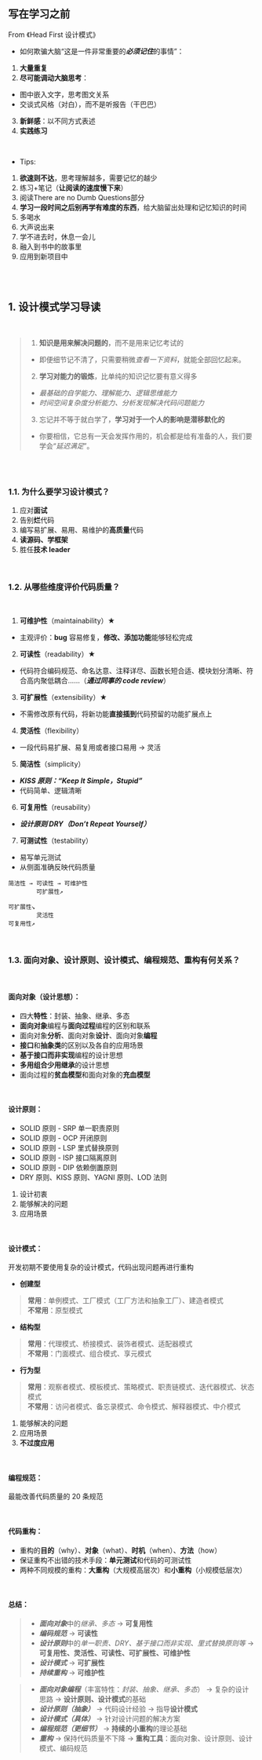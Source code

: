 ## **写在学习之前**
From 《Head First 设计模式》
- 如何欺骗大脑“这是一件非常重要的***必须记住***的事情”：
1. **大量重复**
2. **尽可能调动大脑思考**：  
- 图中嵌入文字，思考图文关系  
- 交谈式风格（对白），而不是听报告（干巴巴）
3. **新鲜感**：以不同方式表述
4. **实践练习**

<br>

- Tips:
1. **欲速则不达**，思考理解越多，需要记忆的越少
2. 练习+笔记（**让阅读的速度慢下来**）
3. 阅读There are no Dumb Questions部分
4. **学习一段时间之后别再学有难度的东西**，给大脑留出处理和记忆知识的时间
5. 多喝水
6. 大声说出来
7. 学不进去时，休息一会儿
8. 融入到书中的故事里
9. 应用到新项目中

<br><br>

## **1. 设计模式学习导读**

<br>

> 1. **知识是用来解决问题的**，而不是用来记忆考试的
> - 即便细节记不清了，只需要稍微*查看一下资料*，就能全部回忆起来。
>
> 2. **学习对能力的锻炼**，比单纯的知识记忆要有意义得多
> - *最基础的自学能力、理解能力、逻辑思维能力*
> - *时间空间复杂度分析能力、分析发现解决代码问题能力*
>
> 3. 忘记并不等于就白学了，**学习对于一个人的影响是潜移默化的**
> - 你要相信，它总有一天会发挥作用的，机会都是给有准备的人，我们要学会“*延迟满足*”。

<br><br>

### **1.1. 为什么要学习设计模式？**
1. 应对**面试**
2. 告别**烂**代码
3. 编写易扩展、易用、易维护的**高质量**代码
4. **读源码、学框架**
5. 胜任**技术 leader**

<br>

### **1.2. 从哪些维度评价代码质量？**

<br>

1. **可维护性**（maintainability）★
- 主观评价：**bug** 容易修复，**修改、添加功能**能够轻松完成

2. **可读性**（readability）★
- 代码符合编码规范、命名达意、注释详尽、函数长短合适、模块划分清晰、符合高内聚低耦合……（***通过同事的 code review***）

3. **可扩展性**（extensibility）★
- 不需修改原有代码，将新功能**直接插到**代码预留的功能扩展点上

4. **灵活性**（flexibility）
- 一段代码易扩展、易复用或者接口易用 → 灵活

5. **简洁性**（simplicity）
- ***KISS 原则：“Keep It Simple，Stupid”***
- 代码简单、逻辑清晰

6. **可复用性**（reusability）
- ***设计原则 DRY（Don’t Repeat Yourself）***

7. **可测试性**（testability）
- 易写单元测试
- 从侧面准确反映代码质量


```
简洁性 → 可读性 → 可维护性
        可扩展性↗

可扩展性↘
        灵活性
可复用性↗
```

<br>

### **1.3. 面向对象、设计原则、设计模式、编程规范、重构有何关系？**

<br>

#### **面向对象（设计思想）**：
- 四大**特性**：封装、抽象、继承、多态
- **面向对象**编程与**面向过程**编程的区别和联系
- 面向对象**分析**、面向对象**设计**、面向对象**编程**
- **接口**和**抽象类**的区别以及各自的应用场景
- **基于接口而非实现**编程的设计思想
- **多用组合少用继承**的设计思想
- 面向过程的**贫血模型**和面向对象的**充血模型**

<br>

#### **设计原则**：
- SOLID 原则 - SRP 单一职责原则
- SOLID 原则 - OCP 开闭原则
- SOLID 原则 - LSP 里式替换原则
- SOLID 原则 - ISP 接口隔离原则
- SOLID 原则 - DIP 依赖倒置原则
- DRY 原则、KISS 原则、YAGNI 原则、LOD 法则

1. 设计初衷
2. 能够解决的问题
3. 应用场景

<br>

#### **设计模式**：
开发初期不要使用复杂的设计模式，代码出现问题再进行重构

- **创建型**

> **常用**：单例模式、工厂模式（工厂方法和抽象工厂）、建造者模式<br>
> **不常用**：原型模式

- **结构型**

> **常用**：代理模式、桥接模式、装饰者模式、适配器模式<br>
> **不常用**：门面模式、组合模式、享元模式

- **行为型**

> **常用**：观察者模式、模板模式、策略模式、职责链模式、迭代器模式、状态模式<br>
> **不常用**：访问者模式、备忘录模式、命令模式、解释器模式、中介模式

1. 能够解决的问题
2. 应用场景
3. **不过度应用**

<br>

#### **编程规范**：
最能改善代码质量的 20 条规范

<br>

#### **代码重构**：
- 重构的**目的**（why）、**对象**（what）、**时机**（when）、**方法**（how）
- 保证重构不出错的技术手段：**单元测试**和代码的可测试性
- 两种不同规模的重构：**大重构**（大规模高层次）和**小重构**（小规模低层次）

<br>

#### **总结**：

> - ***面向对象***中的*继承、多态* → **可复用性**<br>
> - ***编码规范*** → **可读性**<br>
> - ***设计原则***中的*单一职责、DRY、基于接口而非实现、里式替换原则等* → **可复用性、灵活性、可读性、可扩展性、可维护性**<br>
> - ***设计模式*** → **可扩展性**<br>
> - ***持续重构*** → **可维护性**

> - ***面向对象编程***（丰富特性：*封装、抽象、继承、多态*） → 复杂的设计思路 → **设计原则、设计模式**的基础
> - ***设计原则（抽象）*** → 代码设计经验 → 指导**设计模式**
> - ***设计模式（具体）*** → 针对设计问题的解决方案
> - ***编程规范（更细节）*** → **持续的小重构**的理论基础
> - ***重构*** → 保持代码质量不下降 → **重构工具**：面向对象、设计原则、设计模式、编码规范